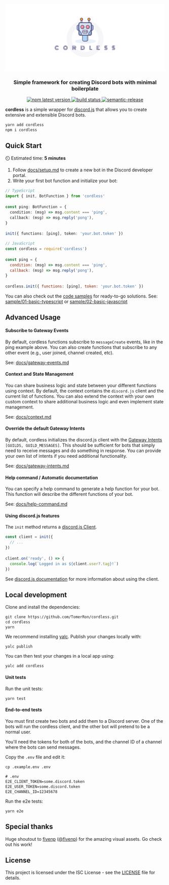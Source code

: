 [![cordless](assets/splash.png)](#)

<h3 align="center">Simple framework for creating Discord bots with minimal boilerplate</h3>
<p align="center">
  <a href="https://www.npmjs.com/package/cordless">
    <img alt="npm latest version" src="https://img.shields.io/npm/v/cordless/latest.svg">
  </a>
  <a href="https://travis-ci.com/TomerRon/cordless">
    <img alt="build status" src="https://travis-ci.com/TomerRon/cordless.svg?branch=master">
  </a>
  <a href="https://github.com/semantic-release/semantic-release">
    <img alt="semantic-release" src="https://img.shields.io/badge/%20%20%F0%9F%93%A6%F0%9F%9A%80-semantic--release-e10079.svg">
  </a>
</p>

**cordless** is a simple wrapper for [discord.js](https://github.com/discordjs/discord.js) that allows you to create extensive and extensible Discord bots.

```
yarn add cordless
npm i cordless
```

## Quick Start

⏲️ Estimated time: **5 minutes**

1. Follow [docs/setup.md](docs/setup.md) to create a new bot in the Discord developer portal.
2. Write your first bot function and initialize your bot:

```ts
// TypeScript
import { init, BotFunction } from 'cordless'

const ping: BotFunction = {
  condition: (msg) => msg.content === 'ping',
  callback: (msg) => msg.reply('pong'),
}

init({ functions: [ping], token: 'your.bot.token' })
```

```js
// JavaScript
const cordless = require('cordless')

const ping = {
  condition: (msg) => msg.content === 'ping',
  callback: (msg) => msg.reply('pong'),
}

cordless.init({ functions: [ping], token: 'your.bot.token' })
```

You can also check out the [code samples](sample) for ready-to-go solutions. See: [sample/01-basic-typescript](sample/01-basic-typescript) or [sample/02-basic-javascript](sample/02-basic-javascript)

## Advanced Usage

#### Subscribe to Gateway Events

By default, cordless functions subscribe to `messageCreate` events, like in the ping example above. You can also create functions that subscribe to any other event (e.g., user joined, channel created, etc).

See: [docs/gateway-events.md](docs/gateway-events.md)

#### Context and State Management

You can share business logic and state between your different functions using context. By default, the context contains the `discord.js` client and the current list of functions. You can also extend the context with your own custom context to share additional business logic and even implement state management.

See: [docs/context.md](docs/context.md)

#### Override the default Gateway Intents

By default, cordless initializes the discord.js client with the [Gateway Intents](https://discord.com/developers/docs/topics/gateway#gateway-intents) `[GUILDS, GUILD_MESSAGES]`. This should be sufficient for bots that simply need to receive messages and do something in response. You can provide your own list of intents if you need additional functionality.

See: [docs/gateway-intents.md](docs/gateway-intents.md)

#### Help command / Automatic documentation

You can specify a help command to generate a help function for your bot. This function will describe the different functions of your bot.

See: [docs/help-command.md](docs/help-command.md)

#### Using discord.js features

The `init` method returns a [discord.js Client](https://discord.js.org/#/docs/main/stable/class/Client).

```ts
const client = init({
  // ...
})

client.on('ready', () => {
  console.log(`Logged in as ${client.user?.tag}!`)
})
```

See [discord.js documentation](https://discord.js.org/#/docs) for more information about using the client.

## Local development

Clone and install the dependencies:

```
git clone https://github.com/TomerRon/cordless.git
cd cordless
yarn
```

We recommend installing [yalc](https://github.com/wclr/yalc). Publish your changes locally with:

```
yalc publish
```

You can then test your changes in a local app using:

```
yalc add cordless
```

#### Unit tests

Run the unit tests:

```
yarn test
```

#### End-to-end tests

You must first create two bots and add them to a Discord server. One of the bots will run the cordless client, and the other bot will pretend to be a normal user.

You'll need the tokens for both of the bots, and the channel ID of a channel where the bots can send messages.

Copy the `.env` file and edit it:

```
cp .example.env .env
```

```
# .env
E2E_CLIENT_TOKEN=some.discord.token
E2E_USER_TOKEN=some.discord.token
E2E_CHANNEL_ID=12345678
```

Run the e2e tests:

```
yarn e2e
```

## Special thanks

Huge shoutout to [fivenp](https://fivenp.com/) ([@fivenp](https://github.com/fivenp)) for the amazing visual assets. Go check out his work!

## License

This project is licensed under the ISC License - see the [LICENSE](LICENSE) file for details.
